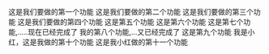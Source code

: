 这是我们要做的第一个功能
这是我们要做的第二个功能
这是我们要做的第三个功能
这是我们要做的第四个功能
这是第五个功能
这是第六个功能
这是第七个功能,.....现在已经完成了
我的第八个功能,...又已经完成了
这是第九个功能
我是小红，这是我做的第十个功能
这是我小红做的第十一个功能
